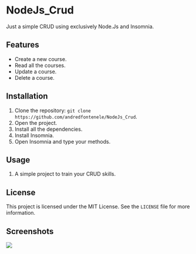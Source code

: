 # NodeJs_Crud
Just a simple CRUD using exclusively Node.Js and Insomnia.

## Features

- Create a new course.
- Read all the courses.
- Update a course.
- Delete a course.

## Installation

1. Clone the repository: `git clone https://github.com/andredfontenele/NodeJs_Crud`.
2. Open the project.
3. Install all the dependencies.
4. Install Insomnia.
5. Open Insomnia and type your methods.

## Usage
1. A simple project to train your CRUD skills.

## License

This project is licensed under the MIT License. See the `LICENSE` file for more information.

## Screenshots

<img src="https://www.flickr.com/photos/198577141@N06/52983259064/in/dateposted-public/">
